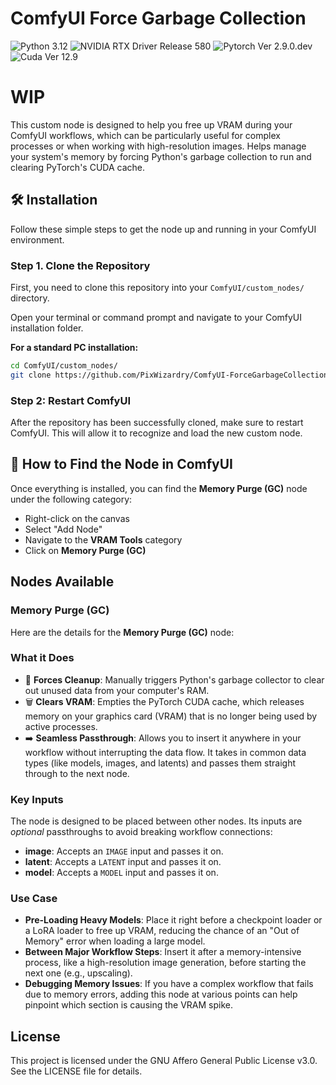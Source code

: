 # ComfyUI Force Garbage Collection

![Python 3.12](https://img.shields.io/badge/Python-3.12-76B900) 
![NVIDIA RTX Driver Release 580](https://img.shields.io/badge/RTX%20Driver-R580%20U1%20(580.88)-76B900)
![Pytorch Ver 2.9.0.dev](https://img.shields.io/badge/Pytorch-2.9.0.dev-76B900)
![Cuda Ver 12.9](https://img.shields.io/badge/Cuda-12.9-76B900)

# WIP

This custom node is designed to help you free up VRAM during your ComfyUI workflows, which can be particularly useful for complex processes or when working with high-resolution images. Helps manage your system's memory by forcing Python's garbage collection to run and clearing PyTorch's CUDA cache.

## 🛠️ Installation

Follow these simple steps to get the node up and running in your ComfyUI environment.

### Step 1. Clone the Repository

First, you need to clone this repository into your `ComfyUI/custom_nodes/` directory.

Open your terminal or command prompt and navigate to your ComfyUI installation folder.

**For a standard PC installation:**
```bash
cd ComfyUI/custom_nodes/
git clone https://github.com/PixWizardry/ComfyUI-ForceGarbageCollection
```

### Step 2: Restart ComfyUI

After the repository has been successfully cloned, make sure to restart ComfyUI. This will allow it to recognize and load the new custom node.

## 🔎 How to Find the Node in ComfyUI

Once everything is installed, you can find the **Memory Purge (GC)** node under the following category:

*   Right-click on the canvas
*   Select "Add Node"
*   Navigate to the **VRAM Tools** category
*   Click on **Memory Purge (GC)**

##  Nodes Available

### Memory Purge (GC)
Here are the details for the **Memory Purge (GC)** node:

### What it Does
*   🧹 **Forces Cleanup**: Manually triggers Python's garbage collector to clear out unused data from your computer's RAM.
*   🗑️ **Clears VRAM**: Empties the PyTorch CUDA cache, which releases memory on your graphics card (VRAM) that is no longer being used by active processes.
*   ➡️ **Seamless Passthrough**: Allows you to insert it anywhere in your workflow without interrupting the data flow. It takes in common data types (like models, images, and latents) and passes them straight through to the next node.

### Key Inputs
The node is designed to be placed between other nodes. Its inputs are *optional* passthroughs to avoid breaking workflow connections:
*   **image**: Accepts an `IMAGE` input and passes it on.
*   **latent**: Accepts a `LATENT` input and passes it on.
*   **model**: Accepts a `MODEL` input and passes it on.

### Use Case
*   **Pre-Loading Heavy Models**: Place it right before a checkpoint loader or a LoRA loader to free up VRAM, reducing the chance of an "Out of Memory" error when loading a large model.
*   **Between Major Workflow Steps**: Insert it after a memory-intensive process, like a high-resolution image generation, before starting the next one (e.g., upscaling).
*   **Debugging Memory Issues**: If you have a complex workflow that fails due to memory errors, adding this node at various points can help pinpoint which section is causing the VRAM spike.

License
-------
This project is licensed under the GNU Affero General Public License v3.0.
See the LICENSE file for details.
